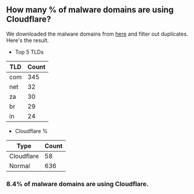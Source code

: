 ## How many % of malware domains are using Cloudflare?


We downloaded the malware domains from [here](https://urlhaus.abuse.ch) and filter out duplicates.
Here's the result.


[//]: # (start replacement)


- Top 5 TLDs

| TLD | Count |
| --- | --- |
| com | 345 |
| net | 32 |
| za | 30 |
| br | 29 |
| in | 24 |


- Cloudflare %

| Type | Count |
| --- | --- |
| Cloudflare | 58 |
| Normal | 636 |


### 8.4% of malware domains are using Cloudflare.
